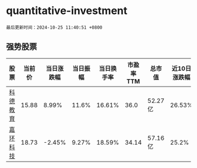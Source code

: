 # quantitative-investment

`最后更新时间：2024-10-25 11:40:51 +0800`

## 强势股票

|股票|当前价|当日涨跌幅|当日振幅|当日换手率|市盈率TTM|总市值|近10日涨跌幅|
|----|----|----|----|----|----|----|----|
|[科德教育](https://xueqiu.com/S/SZ300192)|15.88|8.99%|11.6%|16.61%|36.0|52.27亿|26.53%|
|[嘉环科技](https://xueqiu.com/S/SH603206)|18.73|-2.45%|9.27%|18.59%|34.14|57.16亿|25.2%|
